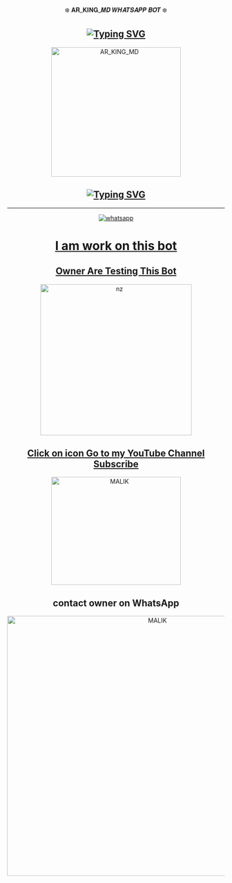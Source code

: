 <div align="center">
    ❄️ 𝐀𝐑_𝐊𝐈𝐍𝐆_𝑴𝑫 𝑾𝑯𝑨𝑻𝑺𝑨𝑷𝑷 𝑩𝑶𝑻 ❄️ 

##        [![Typing SVG](https://readme-typing-svg.herokuapp.com?font=Rockstar-ExtraBold&color=17202A&lines=🌸+Version+1+.+0+🌸;🌸+Version+1+.+0+🌸)](https://git.io/typing-svg)


<img alt="AR_KING_MD" height="300" src="https://i.imgur.com/2xWAIMg.jpg">

## [![Typing SVG](https://readme-typing-svg.herokuapp.com?font=Rockstar-ExtraBold&color=F33A6A&lines=𝐖𝐞𝐥𝐜𝐨𝐦𝐞+𝐓𝐨:+𝐀𝐑_𝐊𝐈𝐍𝐆+𝑩𝑶𝑻;ᴏᴡɴᴇʀ+ʙʏ+ᴍᴀʟɪᴋ+ꜱᴀʜᴀʙ;ℂ𝕣𝕖𝕒𝕥𝕖𝕕+𝕓𝕪:+Ata+Ur+Rehman;Technical+Malik:+Offical+ᴍᴀʟɪᴋ+ꜱᴀʜᴀʙ)](https://git.io/typing-svg)

----------
<a aria-label="Join our chats" href="https://chat.whatsapp.com/DFPl94ASqoHL5jdeZ1eFJG" target="_blank">
    <img alt="whatsapp" src="https://img.shields.io/badge/Join Supporter Group-25D366?style=for-the-badge&logo=whatsapp&logoColor=white" />


# I am work on this bot
## Owner Are Testing This Bot

<p align="center">

<img src="https://i.ibb.co/6tCrPD6/image-downloader-1654443961039.gif" alt="nz" width="350"/>

</p>

## Click on icon Go to my YouTube Channel Subscribe

<div align="center">
    
<a href="https://youtube.com/@technicalmalikofficial?si=7EBwTHKvBbweQEQQ/"><img align="center" src="https://i.imgur.com/DK2oJJI.jpg" alt="MALIK" height="250" width="300" /></a><br>


##            contact owner on WhatsApp






<div align="center">
    
<a href="https://wa.me/qr/ER65ZTJD4TZNL1"><img align="center" src="https://i.imgur.com/pcpgNbu.jpg" alt="MALIK" height="602" width="680" /></a><br>

